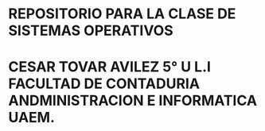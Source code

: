 # REPOSITORIO PARA LA CLASE DE SISTEMAS OPERATIVOS 
# CESAR TOVAR AVILEZ 5° U L.I FACULTAD DE CONTADURIA ANDMINISTRACION E INFORMATICA UAEM.
